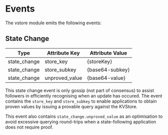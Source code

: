 <!--
order: 4
-->

# Events

The vstore module emits the following events:

## State Change

| Type     | Attribute Key      | Attribute Value  |
| -------- | ------------------ | ---------------- |
| state_change | store_key      | {storeKey}       |
| state_change | store_subkey   | {base64-subkey}  |
| state_change | unproved_value | {base64-value}   |

This state change event is only gossip (not part of consensus) to assist
followers in efficiently recognising when an update has occured.  The event
contains the `store_key` and `store_subkey` to enable applications to obtain
proven values by issuing a provable query against the KVStore.

This event also contains `state_change.unproved_value` as an optimisation to
avoid excessive querying round-trips when a state-following application does not
require proof.

